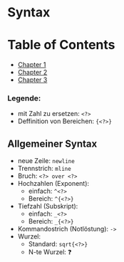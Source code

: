 # Syntax

# Table of Contents
  * [Chapter 1](#chapter-1)
  * [Chapter 2](#chapter-2)
  * [Chapter 3](#chapter-3)

### Legende:
+ mit Zahl zu ersetzen: ``<?>``
+ Deffinition von Bereichen: ``{<?>}``

## Allgemeiner Syntax
+ neue Zeile: ``newline``
+ Trennstrich: ``mline``
+ Bruch: ``<?> over <?>``
+ Hochzahlen (Exponent):
  + einfach: ``^<?>``
  + Bereich: ``^{<?>}``
+ Tiefzahl (Subskript):
  + einfach: ``_<?>``
  + Bereich: ``_{<?>}``
+ Kommandostrich (Notlöstung): ``->``
+ Wurzel:
  + Standard: ``sqrt{<?>}``
  + N-te Wurzel: ❓
